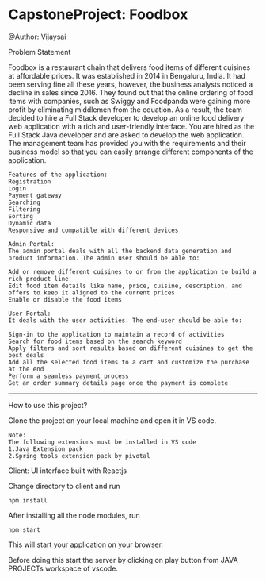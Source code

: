 # CapstoneProject: Foodbox

@Author: Vijaysai

Problem Statement

Foodbox is a restaurant chain that delivers food items of different cuisines at affordable prices. It was established in 2014 in Bengaluru, India. It had been serving fine all these years, however, the business analysts noticed a decline in sales since 2016. They found out that the online ordering of food items with companies, such as Swiggy and Foodpanda were gaining more profit by eliminating middlemen from the equation. As a result, the team decided to hire a Full Stack developer to develop an online food delivery web application with a rich and user-friendly interface.
You are hired as the Full Stack Java developer and are asked to develop the web application. The management team has provided you with the requirements and their business model so that you can easily arrange different components of the application.

    Features of the application:
    Registration
    Login
    Payment gateway
    Searching
    Filtering
    Sorting
    Dynamic data
    Responsive and compatible with different devices
    
    Admin Portal:
    The admin portal deals with all the backend data generation and product information. The admin user should be able to:

    Add or remove different cuisines to or from the application to build a rich product line
    Edit food item details like name, price, cuisine, description, and offers to keep it aligned to the current prices
    Enable or disable the food items

    User Portal:
    It deals with the user activities. The end-user should be able to:

    Sign-in to the application to maintain a record of activities
    Search for food items based on the search keyword
    Apply filters and sort results based on different cuisines to get the best deals
    Add all the selected food items to a cart and customize the purchase at the end
    Perform a seamless payment process
    Get an order summary details page once the payment is complete

--------------------------------------------------------------------------------------------------------------

  How to use this project?
  
  Clone the project on your local machine and open it in VS code.
   
    Note:
    The following extensions must be installed in VS code
    1.Java Extension pack
    2.Spring tools extension pack by pivotal

Client: UI interface built with Reactjs

Change directory to client and run 
  
    npm install

After installing all the node modules, run 

    npm start

This will start your application on your browser. 

Before doing this start the server by clicking on play button from JAVA PROJECTs workspace of vscode.
